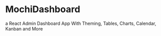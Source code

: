 # MochiDashboard
a React Admin Dashboard App With Theming, Tables, Charts, Calendar, Kanban and More
